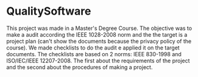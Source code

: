 # QualitySoftware

This project was made in a Master's Degree Course.
The objective was to make a audit according the IEEE 1028-2008 norm and the the target is a project plan (can't show the documents because the privacy policy of the course).
We made checklists to do the audit e applied it on the target documents. The checklists are based on 2 norms: IEEE 830-1998 and ISO/IEC/IEEE 12207-2008. The first about the requirements of the project and the second about the procedures of making a project. 
